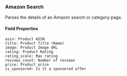 ### Amazon Search
Parses the details of an Amazon search or category page.

#### Field Properties
    asin: Product ASIN
    title: Product Title (Name)
    image: Product Image URL
    rating: Product Rating
    rating_scale: Max rating
    reviews_count: Number of reviews
    price: Product price
    is_sponsored: Is it a sponsered offer

